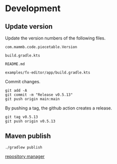 
# Development

## Update version

Update the version numbers of the following files.

```
com.mammb.code.piecetable.Version
```

```
build.gradle.kts
```

```
README.md
```

```
examples/fx-editor/app/build.gradle.kts
```


Commit changes.

```shell
git add -A
git commit -m "Release v0.5.13"
git push origin main:main
```

By pushing a tag, the github action creates a release.

```shell
git tag v0.5.13
git push origin v0.5.13
```


## Maven publish

```shell
./gradlew publish
```

[repository manager](https://oss.sonatype.org/)

